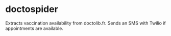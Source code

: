 # doctospider

Extracts vaccination availability from doctolib.fr. Sends an SMS with Twilio if appointments are available.
